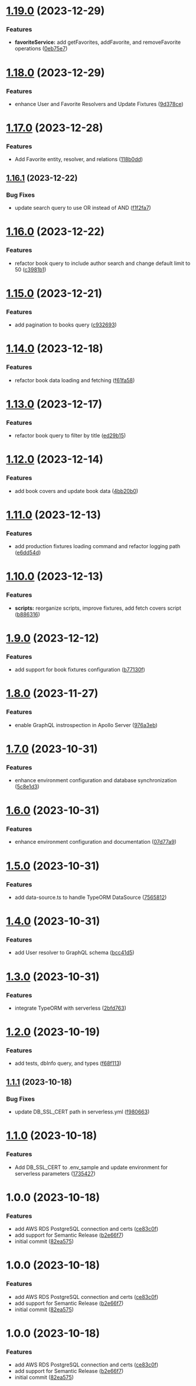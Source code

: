 # [1.19.0](https://github.com/amalv/apollo-server-lambda-postgres/compare/v1.18.0...v1.19.0) (2023-12-29)


### Features

* **favoriteService:** add getFavorites, addFavorite, and removeFavorite operations ([0eb75e7](https://github.com/amalv/apollo-server-lambda-postgres/commit/0eb75e73513b3e2f3ed3b3b2bbf7b9b305a40992))

# [1.18.0](https://github.com/amalv/apollo-server-lambda-postgres/compare/v1.17.0...v1.18.0) (2023-12-29)


### Features

* enhance User and Favorite Resolvers and Update Fixtures ([9d378ce](https://github.com/amalv/apollo-server-lambda-postgres/commit/9d378ce0328272bc1ea37796f549eae2de49edbf))

# [1.17.0](https://github.com/amalv/apollo-server-lambda-postgres/compare/v1.16.1...v1.17.0) (2023-12-28)


### Features

* Add Favorite entity, resolver, and relations ([118b0dd](https://github.com/amalv/apollo-server-lambda-postgres/commit/118b0dd34dca6c7ddde710566dcba4a35884da2c))

## [1.16.1](https://github.com/amalv/apollo-server-lambda-postgres/compare/v1.16.0...v1.16.1) (2023-12-22)


### Bug Fixes

* update search query to use OR instead of AND ([f1f2fa7](https://github.com/amalv/apollo-server-lambda-postgres/commit/f1f2fa7e9bb38583a6090e5597472ccbd914d851))

# [1.16.0](https://github.com/amalv/apollo-server-lambda-postgres/compare/v1.15.0...v1.16.0) (2023-12-22)


### Features

* refactor book query to include author search and change default limit to 50 ([c3981b1](https://github.com/amalv/apollo-server-lambda-postgres/commit/c3981b11c553f5a5336e9c0411973a4927719ed1))

# [1.15.0](https://github.com/amalv/apollo-server-lambda-postgres/compare/v1.14.0...v1.15.0) (2023-12-21)


### Features

* add pagination to books query ([c932693](https://github.com/amalv/apollo-server-lambda-postgres/commit/c932693c62e9440cf31d7d4b9807340b74a619de))

# [1.14.0](https://github.com/amalv/apollo-server-lambda-postgres/compare/v1.13.0...v1.14.0) (2023-12-18)


### Features

* refactor book data loading and fetching ([f61fa58](https://github.com/amalv/apollo-server-lambda-postgres/commit/f61fa5854fd266e35704fae6ff1120ae688dd4b5))

# [1.13.0](https://github.com/amalv/apollo-server-lambda-postgres/compare/v1.12.0...v1.13.0) (2023-12-17)


### Features

* refactor book query to filter by title ([ed29b15](https://github.com/amalv/apollo-server-lambda-postgres/commit/ed29b1591f9217544252b579a3328fe12526b60e))

# [1.12.0](https://github.com/amalv/apollo-server-lambda-postgres/compare/v1.11.0...v1.12.0) (2023-12-14)


### Features

* add book covers and update book data ([4bb20b0](https://github.com/amalv/apollo-server-lambda-postgres/commit/4bb20b069910a59a1a975be3a4b629bc23e4a859))

# [1.11.0](https://github.com/amalv/apollo-server-lambda-postgres/compare/v1.10.0...v1.11.0) (2023-12-13)


### Features

* add production fixtures loading command and refactor logging path ([e6dd54d](https://github.com/amalv/apollo-server-lambda-postgres/commit/e6dd54d69c7fcce5068634c6228429c70e0c253a))

# [1.10.0](https://github.com/amalv/apollo-server-lambda-postgres/compare/v1.9.0...v1.10.0) (2023-12-13)


### Features

* **scripts:** reorganize scripts, improve fixtures, add fetch covers script ([b886316](https://github.com/amalv/apollo-server-lambda-postgres/commit/b886316c365891f964f46913bd67c609be06fae6))

# [1.9.0](https://github.com/amalv/apollo-server-lambda-postgres/compare/v1.8.0...v1.9.0) (2023-12-12)


### Features

* add support for book fixtures configuration ([b77130f](https://github.com/amalv/apollo-server-lambda-postgres/commit/b77130fee357c4402d1e643be2d1db6c2841de92))

# [1.8.0](https://github.com/amalv/apollo-server-lambda-postgres/compare/v1.7.0...v1.8.0) (2023-11-27)


### Features

* enable GraphQL instrospection in Apollo Server ([976a3eb](https://github.com/amalv/apollo-server-lambda-postgres/commit/976a3eb9d5322b494455432a4a783902277a9d36))

# [1.7.0](https://github.com/amalv/apollo-server-lambda-postgres/compare/v1.6.0...v1.7.0) (2023-10-31)


### Features

* enhance environment configuration and database synchronization ([5c8e1d3](https://github.com/amalv/apollo-server-lambda-postgres/commit/5c8e1d32349a8309e289f7601188b1071b44a19c))

# [1.6.0](https://github.com/amalv/apollo-server-lambda-postgres/compare/v1.5.0...v1.6.0) (2023-10-31)


### Features

* enhance environment configuration and documentation ([07d77a9](https://github.com/amalv/apollo-server-lambda-postgres/commit/07d77a98cab823b9112d6860cf9eb3f3f23f773e))

# [1.5.0](https://github.com/amalv/apollo-server-lambda-postgres/compare/v1.4.0...v1.5.0) (2023-10-31)


### Features

* add data-source.ts to handle TypeORM DataSource ([7565812](https://github.com/amalv/apollo-server-lambda-postgres/commit/756581244429da6fa2f1691085356b3ac69fb2f4))

# [1.4.0](https://github.com/amalv/apollo-server-lambda-postgres/compare/v1.3.0...v1.4.0) (2023-10-31)


### Features

* add User resolver to GraphQL schema ([bcc41d5](https://github.com/amalv/apollo-server-lambda-postgres/commit/bcc41d5d4c64b17d14395ef1791efa57a2ff4b75))

# [1.3.0](https://github.com/amalv/apollo-server-lambda-postgres/compare/v1.2.0...v1.3.0) (2023-10-31)


### Features

* integrate TypeORM with serverless ([2bfd763](https://github.com/amalv/apollo-server-lambda-postgres/commit/2bfd763315094285380d3f371bd87f1de84a69ac))

# [1.2.0](https://github.com/amalv/apollo-server-lambda-postgres/compare/v1.1.1...v1.2.0) (2023-10-19)


### Features

* add tests, dbInfo query, and types ([f68f113](https://github.com/amalv/apollo-server-lambda-postgres/commit/f68f1131f04ccd5b1f82f8881d82523a45deadd4))

## [1.1.1](https://github.com/amalv/apollo-server-lambda-postgres/compare/v1.1.0...v1.1.1) (2023-10-18)


### Bug Fixes

* update DB_SSL_CERT path in serverless.yml ([f980663](https://github.com/amalv/apollo-server-lambda-postgres/commit/f98066327f6e779539fe163fd68d3d52be03cc29))

# [1.1.0](https://github.com/amalv/apollo-server-lambda-postgres/compare/v1.0.0...v1.1.0) (2023-10-18)


### Features

* Add DB_SSL_CERT to .env_sample and update environment for serverless parameters ([1735427](https://github.com/amalv/apollo-server-lambda-postgres/commit/1735427ee9ac0a5982870095608232f1e4fb1ae3))

# 1.0.0 (2023-10-18)


### Features

* add AWS RDS PostgreSQL connection and certs ([ce83c0f](https://github.com/amalv/apollo-server-lambda-postgres/commit/ce83c0fd568e7fcf34a36e6ef2641213140b3d34))
* add support for Semantic Release ([b2e66f7](https://github.com/amalv/apollo-server-lambda-postgres/commit/b2e66f7fe3ff5ccca5c4515015fbc9faf00a14f9))
* initial commit ([82ea575](https://github.com/amalv/apollo-server-lambda-postgres/commit/82ea575e8991500cd06a1bb956c8d16bbadffd81))

# 1.0.0 (2023-10-18)

### Features

- add AWS RDS PostgreSQL connection and certs ([ce83c0f](https://github.com/amalv/apollo-server-lambda-postgres/commit/ce83c0fd568e7fcf34a36e6ef2641213140b3d34))
- add support for Semantic Release ([b2e66f7](https://github.com/amalv/apollo-server-lambda-postgres/commit/b2e66f7fe3ff5ccca5c4515015fbc9faf00a14f9))
- initial commit ([82ea575](https://github.com/amalv/apollo-server-lambda-postgres/commit/82ea575e8991500cd06a1bb956c8d16bbadffd81))

# 1.0.0 (2023-10-18)

### Features

- add AWS RDS PostgreSQL connection and certs ([ce83c0f](https://github.com/amalv/apollo-server-lambda-postgres/commit/ce83c0fd568e7fcf34a36e6ef2641213140b3d34))
- add support for Semantic Release ([b2e66f7](https://github.com/amalv/apollo-server-lambda-postgres/commit/b2e66f7fe3ff5ccca5c4515015fbc9faf00a14f9))
- initial commit ([82ea575](https://github.com/amalv/apollo-server-lambda-postgres/commit/82ea575e8991500cd06a1bb956c8d16bbadffd81))
